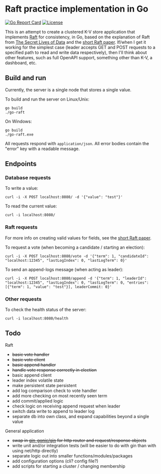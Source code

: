 # Raft practice implementation in Go

[![Go Report Card][report-card-badge]][report-card]
[![License][license-badge]][license]

This is an attempt to create a clustered K-V store application that implements [Raft] for consistency, in Go, based on the explanation of Raft from [The Secret Lives of Data] and the [short Raft paper]. If/when I get it working for the simplest case (leader accepts GET and POST requests to a specified path to read and write data respectively), then I'll think about other features, such as full OpenAPI support, something other than K-V, a dashboard, etc.

## Build and run

Currently, the server is a single node that stores a single value.

To build and run the server on Linux/Unix:

```
go build
./go-raft
```

On Windows:
```
go build
./go-raft.exe
```

All requests respond with `application/json`. All error bodies contain the "error" key with a readable message.

## Endpoints

### Database requests

To write a value:

```
curl -i -X POST localhost:8080/ -d '{"value": "test"}'
```

To read the current value:

```
curl -i localhost:8080/
```

### Raft requests

For more info on creating valid values for fields, see the [short Raft paper].

To request a vote (when becoming a candidate / starting an election):

```
curl -i -X POST localhost:8080/vote -d '{"term": 1, "candidateId": "localhost:12345", "lastLogIndex": 0, "lastLogTerm": 0}'
```

To send an append-logs message (when acting as leader):

```
curl -i -X POST localhost:8080/append -d '{"term": 1, "leaderId": "localhost:12345", "lastLogIndex": 0, "lastLogTerm": 0, "entries": [{"term": 1, "value": "test"}], leaderCommit: 0}'
```

### Other requests

To check the health status of the server:

```
curl -i localhost:8080/health
```

## Todo

Raft

- ~~basic vote handler~~
- ~~basic vote client~~
- ~~basic append handler~~
- ~~handle vote response correctly in election~~
- basic append client
- leader index volatile state
- make persistent state persistent
- add log comparison check to vote handler
- add more checking on most recently seen term
- add commit/applied logic
- check logic on receiving append request when leader
- switch data write to append to leader log
- separate db into own class, and expand capabilities beyond a single value


General application

- ~~swap in [gin-gonic/gin] for http router and request/response objects~~
- write unit and/or integration tests (will be easier to do with gin than with using net/http directly)
- separate logic out into smaller functions/modules/packages
- add configuration options (cli? config file?)
- add scripts for starting a cluster / changing membership

[Raft]: https://raft.github.io/
[The Secret Lives of Data]: http://thesecretlivesofdata.com/raft/
[short Raft paper]: https://www.usenix.org/system/files/conference/atc14/atc14-paper-ongaro.pdf

[gin-gonic/gin]: https://pkg.go.dev/github.com/gin-gonic/gin?tab=overview

[report-card]: https://goreportcard.com/report/github.com/btmorr/go-raft
[report-card-badge]: https://goreportcard.com/badge/github.com/btmorr/go-raft
[license]: https://github.com/btmorr/go-raft/LICENSE
[license-badge]: https://img.shields.io/github/license/btmorr/go-raft.svg
